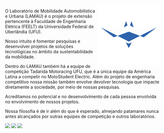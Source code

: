 <img src="https://github.com/LAMAU/LAMAU/blob/main/tadarida.png?raw=true" min-width="200px" max-width="200px" width="200px" align="right" alt="LAMAU Logo">

<p align="left"> 
 O Laboratório de Mobilidade Automobilística e Urbana (LAMAU) é o projeto de extensão pertencente à Faculdade de Engenharia Elétrica (FEELT) da Universidade Federal de Uberlândia (UFU).

Nosso intuito é fomentar pesquisas e desenvolver projetos de soluções tecnológicas no âmbito da sustentabilidade da mobilidade.

Dentro do LAMAU também há a equipe de competição Tadarida Motoracing UFU, que é a única equipe da América Latina a competir no MotoStudent Electric. Além do projeto de engenharia competitivo nossa missão também envolve devolver tecnologia que impacte diretamente a sociedade, por meio de nossas pesquisas.

Acreditamos no potencial e no desenvolvimento de cada pessoa envolvida no envolvimento de nossos projetos.

Nossa filosofia é de ir além do que é esperado, almejando patamares nunca antes alcançados por outras equipes de competição e outros laboratórios.
</p>

<p align="left">
<!--   <a href="#" alt="Gmail">
  <img src="https://img.shields.io/badge/-Gmail-FF0000?style=flat-square&labelColor=FF0000&logo=gmail&logoColor=white&link=LINK-DO-SEU-EMAIL" /></a> -->

  <a href="https://www.linkedin.com/company/lamau-ufu/" target="_blank" alt="Linkedin">
  <img src="https://img.shields.io/badge/-Linkedin-0e76a8?style=flat-square&logo=Linkedin&logoColor=white&link=https://www.linkedin.com/company/lamau-ufu/" /></a>

<!--   <a href="#" alt="WhatsApp">
  <img src="https://img.shields.io/badge/-WhatsApp-25d366?style=flat-square&labelColor=25d366&logo=whatsapp&logoColor=white&link=API-DO-SEU-WHATSAPP"/></a> -->

  <a href="https://www.facebook.com/lamau.tecfeelt/"  target="_blank" alt="Facebook">
  <img src="https://img.shields.io/badge/-Facebook-3b5998?style=flat-square&labelColor=3b5998&logo=facebook&logoColor=white&link=https://www.facebook.com/lamau.tecfeelt/"/></a>

  <a href="https://www.instagram.com/lamau.tecfeeltufu/" target="_blank" alt="Instagram">
  <img src="https://img.shields.io/badge/-Instagram-DF0174?style=flat-square&labelColor=DF0174&logo=instagram&logoColor=white&link=https://www.instagram.com/lamau.tecfeeltufu/"/></a>
</p>  
